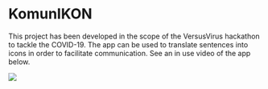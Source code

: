 # KomunIKON
This project has been developed in the scope of the VersusVirus hackathon to tackle the COVID-19. The app can be used to translate sentences into icons in order to facilitate communication.
See an in use video of the app below. 

![](KomunIKON.gif)
